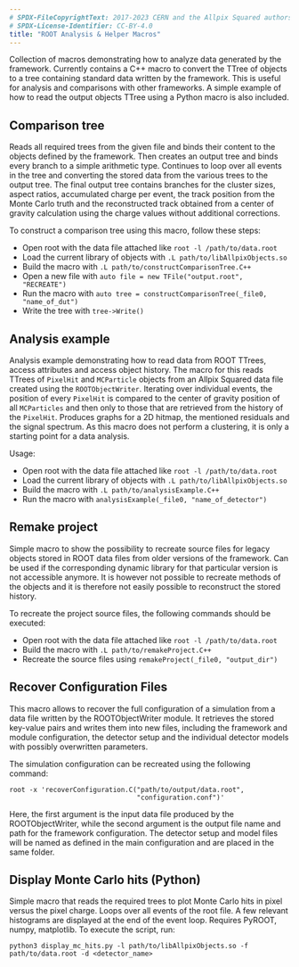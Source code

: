 ```yaml
---
# SPDX-FileCopyrightText: 2017-2023 CERN and the Allpix Squared authors
# SPDX-License-Identifier: CC-BY-4.0
title: "ROOT Analysis & Helper Macros"
---
```


Collection of macros demonstrating how to analyze data generated by the framework. Currently contains a C++ macro to convert the TTree of objects to a tree containing standard data written by the framework. This is useful for analysis and comparisons with other frameworks.
A simple example of how to read the output objects TTree using a Python macro is also included.


## Comparison tree
Reads all required trees from the given file and binds their content to the objects defined by the framework. Then creates an output tree and binds every branch to a simple arithmetic type. Continues to loop over all events in the tree and converting the stored data from the various trees to the output tree. The final output tree contains branches for the cluster sizes, aspect ratios, accumulated charge per event, the track position from the Monte Carlo truth and the reconstructed track obtained from a center of gravity calculation using the charge values without additional corrections.

To construct a comparison tree using this macro, follow these steps:

* Open root with the data file attached like `root -l /path/to/data.root`
* Load the current library of objects with `.L path/to/libAllpixObjects.so`
* Build the macro with `.L path/to/constructComparisonTree.C++`
* Open a new file with `auto file = new TFile("output.root", "RECREATE")`
* Run the macro with `auto tree = constructComparisonTree(_file0, "name_of_dut")`
* Write the tree with `tree->Write()`

## Analysis example
Analysis example demonstrating how to read data from ROOT TTrees, access attributes and access object history. The macro for this reads TTrees of `PixelHit` and `MCParticle` objects from an Allpix Squared data file created using the `ROOTObjectWriter`. Iterating over individual events, the position of every `PixelHit` is compared to the center of gravity position of all `MCParticles` and then only to those that are retrieved from the history of the `PixelHit`. Produces graphs for a 2D hitmap, the mentioned residuals and the signal spectrum. As this macro does not perform a clustering, it is only a starting point for a data analysis.

Usage:
* Open root with the data file attached like `root -l /path/to/data.root`
* Load the current library of objects with `.L path/to/libAllpixObjects.so`
* Build the macro with `.L path/to/analysisExample.C++`
* Run the macro with `analysisExample(_file0, "name_of_detector")`

## Remake project
Simple macro to show the possibility to recreate source files for legacy objects stored in ROOT data files from older versions of the framework. Can be used if the corresponding dynamic library for that particular version is not accessible anymore. It is however not possible to recreate methods of the objects and it is therefore not easily possible to reconstruct the stored history.

To recreate the project source files, the following commands should be executed:

* Open root with the data file attached like `root -l /path/to/data.root`
* Build the macro with `.L path/to/remakeProject.C++`
* Recreate the source files using `remakeProject(_file0, "output_dir")`

## Recover Configuration Files
This macro allows to recover the full configuration of a simulation from a data file written by the ROOTObjectWriter module. It retrieves the stored key-value pairs and writes them into new files, including the framework and module configuration, the detector setup and the individual detector models with possibly overwritten parameters.

The simulation configuration can be recreated using the following command:

```shell
root -x 'recoverConfiguration.C("path/to/output/data.root",
                                "configuration.conf")'
```

Here, the first argument is the input data file produced by the ROOTObjectWriter, while the second argument is the output file name and path for the framework configuration. The detector setup and model files will be named as defined in the main configuration and are placed in the same folder.

## Display Monte Carlo hits (Python)
Simple macro that reads the required trees to plot Monte Carlo hits in pixel versus the pixel charge. Loops over all events of the root file.
A few relevant histograms are displayed at the end of the event loop.
Requires PyROOT, numpy, matplotlib. To execute the script, run:
```shell
python3 display_mc_hits.py -l path/to/libAllpixObjects.so -f path/to/data.root -d <detector_name>
```

